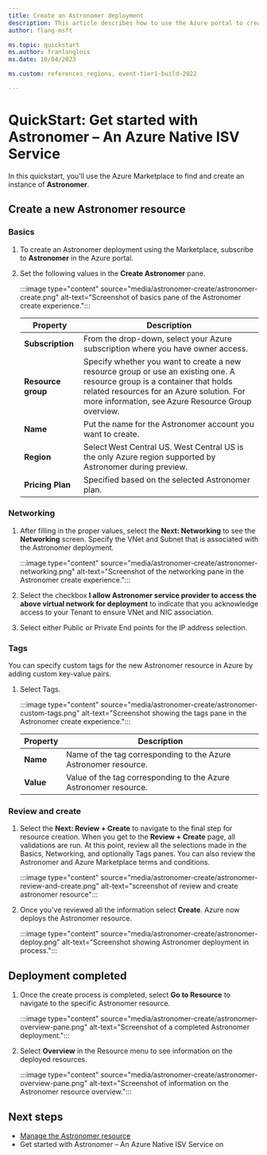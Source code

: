 ```yaml
---
title: Create an Astronomer deployment
description: This article describes how to use the Azure portal to create an instance of Astronomer.
author: flang-msft

ms.topic: quickstart
ms.author: franlanglois
ms.date: 10/04/2023

ms.custom: references_regions, event-tier1-build-2022

---
```


# QuickStart: Get started with Astronomer – An Azure Native ISV Service

In this quickstart, you'll use the Azure Marketplace to find and create an instance of  **Astronomer**.

## Create a new Astronomer resource

### Basics

1. To create an Astronomer deployment using the Marketplace, subscribe to **Astronomer** in the Azure portal.

1. Set the following values in the **Create Astronomer** pane.

    :::image type="content" source="media/astronomer-create/astronomer-create.png" alt-text="Screenshot of basics pane of the Astronomer create experience.":::

    | Property  | Description |
    |---------|---------|
    | **Subscription**  | From the drop-down, select your Azure subscription where you have owner access. |
    | **Resource group**     | Specify whether you want to create a new resource group or use an existing one. A resource group is a container that holds related resources for an Azure solution. For more information, see Azure Resource Group overview. |
    | **Name**  | Put the name for the Astronomer account you want to create. |
    | **Region** | Select West Central US. West Central US is the only Azure region supported by Astronomer during preview. |
    | **Pricing Plan**     | Specified based on the selected Astronomer plan. |

<!-- probably need to remove this

 > [!NOTE]
> West Central US is the only Azure region supported by Astronomer during preview. 

-->


### Networking

1. After filling in the proper values, select the **Next: Networking** to see the **Networking** screen. Specify the VNet and Subnet that is associated with the Astronomer deployment.  

    :::image type="content" source="media/astronomer-create/astronomer-networking.png" alt-text="Screenshot of the networking pane in the Astronomer create experience.":::

1. Select the checkbox **I allow Astronomer service provider to access the above virtual network for deployment** to indicate that you acknowledge access to your Tenant to ensure VNet and NIC association.

1. Select either Public or Private End points for the IP address selection.

### Tags

You can specify custom tags for the new Astronomer resource in Azure by adding custom key-value pairs.

1. Select Tags.

    :::image type="content" source="media/astronomer-create/astronomer-custom-tags.png" alt-text="Screenshot showing the tags pane in the Astronomer create experience.":::

    | Property | Description |
    |----------| -------------|
    |**Name** | Name of the tag corresponding to the Azure Astronomer resource. |
    | **Value** | Value of the tag corresponding to the Azure Astronomer resource. |

### Review and create

1. Select the **Next: Review + Create** to navigate to the final step for resource creation. When you get to the **Review + Create** page, all validations are run. At this point, review all the selections made in the Basics, Networking, and optionally Tags panes. You can also review the Astronomer and Azure Marketplace terms and conditions.  

    :::image type="content" source="media/astronomer-create/astronomer-review-and-create.png" alt-text="screenshot of review and create astronomer resource":::

1. Once you've reviewed all the information select **Create**. Azure now deploys the Astronomer resource.

   :::image type="content" source="media/astronomer-create/astronomer-deploy.png" alt-text="Screenshot showing Astronomer deployment in process.":::

## Deployment completed

1. Once the create process is completed, select **Go to Resource** to navigate to the specific Astronomer resource.

    :::image type="content" source="media/astronomer-create/astronomer-overview-pane.png" alt-text="Screenshot of a completed Astronomer deployment.":::

1. Select **Overview** in the Resource menu to see information on the deployed resources.

    :::image type="content" source="media/astronomer-create/astronomer-overview-pane.png" alt-text="Screenshot of information on the Astronomer resource overview.":::

## Next steps

- [Manage the Astronomer resource](astronomer-manage.md)
- Get started with Astronomer – An Azure Native ISV Service on
<!-- fix  links when marketplace links work.
    > [!div class="nextstepaction"]
    > [Azure portal](https://portal.azure.com/#view/HubsExtension/BrowseResource/resourceType/astronomer.astronomerPLUS%2FastronomerDeployments)

    > [!div class="nextstepaction"]
    > [Azure Marketplace](https://azuremarketplace.microsoft.com/marketplace/apps/f5-networks.f5-astronomer-for-azure?tab=Overview)
 -->
